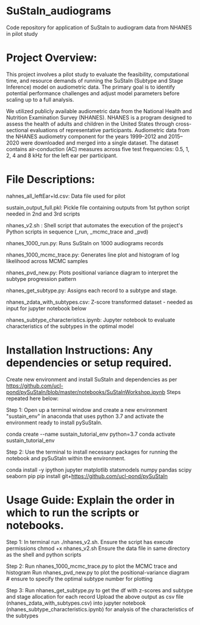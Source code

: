 # SuStaIn_audiograms
Code repository for application of SuStaIn to audiogram data from NHANES in pilot study 

# Project Overview: 
This project involves a pilot study to evaluate the feasibility, computational time, and resource demands of running the SuStaIn (Subtype and Stage Inference) model on audiometric data. The primary goal is to identify potential performance challenges and adjust model parameters before scaling up to a full analysis.

We utilized publicly available audiometric data from the National Health and Nutrition Examination Survey (NHANES). NHANES is a program designed to assess the health of adults and children in the United States through cross-sectional evaluations of representative participants. Audiometric data from the NHANES audiometry component for the years 1999–2012 and 2015–2020 were downloaded and merged into a single dataset. The dataset contains air-conduction (AC) measures across five test frequencies: 0.5, 1, 2, 4 and 8 kHz for the left ear per participant.

# File Descriptions: 
nahnes_all_leftEar+ld.csv: Data file used for pilot

sustain_output_full.pkl: Pickle file containing outputs from 1st python script needed in 2nd and 3rd scripts 

nhanes_v2.sh : Shell script that automates the execution of the project's Python scripts in sequence (_run, _mcmc_trace and _pvd)

nhanes_1000_run.py: Runs SuStaIn on 1000 audiograms records

nhanes_1000_mcmc_trace.py: Generates line plot and histogram of log likelihood across MCMC samples

nhanes_pvd_new.py: Plots positional variance diagram to interpret the subtype progression pattern  

nhanes_get_subtype.py: Assigns each record to a subtype and stage. 

nhanes_zdata_with_subtypes.csv: Z-score transformed dataset - needed as input for jupyter notebook below

nhanes_subtype_characteristics.ipynb: Jupyter notebook to evaluate characteristics of the subtypes in the optimal model 

# Installation Instructions: Any dependencies or setup required.
Create new environment and install SuStaIn and dependencies as per https://github.com/ucl-pond/pySuStaIn/blob/master/notebooks/SuStaInWorkshop.ipynb
Steps repeated here below:

Step 1: Open up a terminal window and create a new environment "sustain_env" in anaconda that uses python 3.7 and activate the environment ready to install pySuStaIn.

conda create --name sustain_tutorial_env python=3.7
conda activate sustain_tutorial_env

Step 2: Use the terminal to install necessary packages for running the notebook and pySuStaIn within the environment.

conda install -y ipython jupyter matplotlib statsmodels numpy pandas scipy seaborn pip
pip install git+https://github.com/ucl-pond/pySuStaIn

# Usage Guide: Explain the order in which to run the scripts or notebooks.

Step 1: 
In terminal run ./nhanes_v2.sh. 
Ensure the script has execute permissions chmod +x nhanes_v2.sh
Ensure the data file in same directory as the shell and python scripts 

Step 2: 
Run nhanes_1000_mcmc_trace.py to plot the MCMC trace and histogram
Run nhanes_pvd_new.py to plot the positional-variance diagram # ensure to specify the optimal subtype number for plotting 

Step 3: 
Run nhanes_get_subtype.py to get the df with z-scores and subtype and stage allocation for each record
Upload the above output as csv file (nhanes_zdata_with_subtypes.csv) into jupyter notebook (nhanes_subtype_characteristics.ipynb) for analysis of the characteristics of the subtypes 


